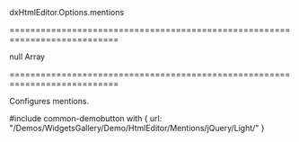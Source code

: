 <!--id-->dxHtmlEditor.Options.mentions<!--/id-->
===========================================================================
<!--default-->null<!--/default-->
<!--type-->Array<dxHtmlEditorMention><!--/type-->
===========================================================================

<!--shortDescription-->
Configures mentions.
<!--/shortDescription-->

<!--fullDescription-->
#include common-demobutton with {
    url: "/Demos/WidgetsGallery/Demo/HtmlEditor/Mentions/jQuery/Light/"
}
<!--/fullDescription-->